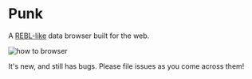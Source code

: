 # Punk

A [REBL-like](https://www.youtube.com/watch?v=c52QhiXsmyI) data browser built
for the web.

![how to browser](./punk-1.gif)

It's new, and still has bugs. Please file issues as you come across them!
